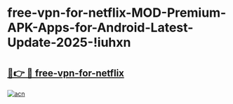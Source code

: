 # free-vpn-for-netflix-MOD-Premium-APK-Apps-for-Android-Latest-Update-2025-!iuhxn

# <h2><a href="https://etwa5q.esa.edu.pl?title=free-vpn-for-netflix&ref=iuhxn">🔗👉 🔴 free-vpn-for-netflix</a></h2>

[![acn](https://github.com/user-attachments/assets/0f9c940e-d8b0-45ae-aac7-cd30a18b3e1c)](https://etwa5q.esa.edu.pl?title=free-vpn-for-netflix&ref=iuhxn)

